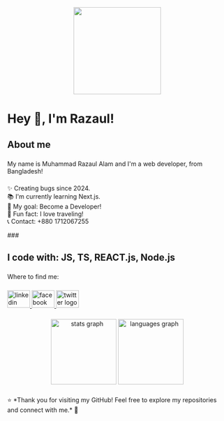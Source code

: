 <div align="center">
  <img height="200" src="https://i.ibb.co.com/HLZ18Z1j/banner.png"  />
</div>

###

<h1 align="left">Hey 👋, I'm Razaul!</h1>

###

<h2 align="left">About me</h2>

###

<p align="left">My name is  Muhammad Razaul Alam and I'm a web developer, from Bangladesh!</p>

###

<p align="left">
✨ Creating bugs since 2024.<br>
📚 I'm currently learning Next.js.<br>
🎯 My goal: Become a Developer!<br>
🎲 Fun fact: I love traveling!<br>
📞 Contact: +880 1712067255
</p>
###

<h2 align="left">I code with: JS, TS, REACT.js, Node.js </h2>


###

<p align="left">Where to find me:</p>

###

<div align="left">
  <a href="https://www.linkedin.com/in/razaul-alam/" target="_blank">
    <img src="https://raw.githubusercontent.com/maurodesouza/profile-readme-generator/master/src/assets/icons/social/linkedin/default.svg" width="52" height="40" alt="linkedin logo"  />
  </a>
  <a href="https://www.facebook.com/Razaul007" target="_blank">
    <img src="https://raw.githubusercontent.com/maurodesouza/profile-readme-generator/master/src/assets/icons/social/facebook/default.svg" width="52" height="40" alt="facebook logo"  />
  </a>
  <a href="https://x.com/Razaul080907" target="_blank">
    <img src="https://raw.githubusercontent.com/maurodesouza/profile-readme-generator/master/src/assets/icons/social/twitter/default.svg" width="52" height="40" alt="twitter logo"  />
  </a>
</div>

###


<div align="center">
  <img src="https://github-readme-stats.vercel.app/api?username=Razaul007&hide_title=false&hide_rank=false&show_icons=true&include_all_commits=true&count_private=true&disable_animations=false&theme=dracula&locale=en&hide_border=false&order=1" height="150" alt="stats graph"  />
  <img src="https://github-readme-stats.vercel.app/api/top-langs?username=Razaul007&locale=en&hide_title=false&layout=compact&card_width=320&langs_count=5&theme=dracula&hide_border=false&order=2" height="150" alt="languages graph"  />
</div>

###
<p align="left">⭐️ *Thank you for visiting my GitHub! Feel free to explore my repositories and connect with me.* 🚀</p>

###
